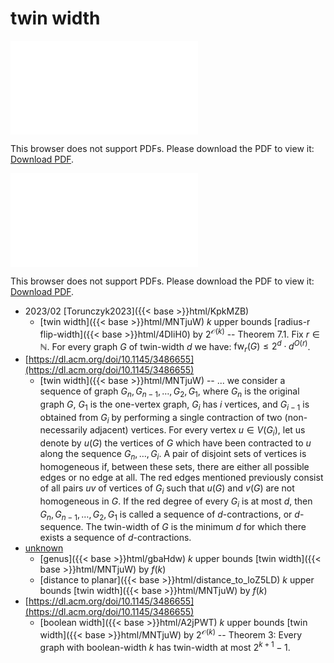 # twin width




<object data="../local_MNTjuW.pdf" type="application/pdf" width="100%" height="480px"><embed src="../local_MNTjuW.pdf"><p>This browser does not support PDFs. Please download the PDF to view it: <a href="../local_MNTjuW.pdf">Download PDF</a>.</p></embed></object>


<object data="../inclusions_MNTjuW.pdf" type="application/pdf" width="100%" height="480px"><embed src="../inclusions_MNTjuW.pdf"><p>This browser does not support PDFs. Please download the PDF to view it: <a href="../inclusions_MNTjuW.pdf">Download PDF</a>.</p></embed></object>

* 2023/02 [Torunczyk2023]({{< base >}}html/KpkMZB)
    * [twin width]({{< base >}}html/MNTjuW) $k$ upper bounds [radius-r flip-width]({{< base >}}html/4DIiH0) by $2^{\mathcal O(k)}$ -- Theorem 7.1. Fix $r \in \mathbb N$. For every graph $G$ of twin-width $d$ we have: $\mathrm{fw}_r(G) \le 2^d \cdot d^{O(r)}$.
*  [https://dl.acm.org/doi/10.1145/3486655](https://dl.acm.org/doi/10.1145/3486655)
    * [twin width]({{< base >}}html/MNTjuW) -- ... we consider a sequence of graph $G_n,G_{n-1},\dots,G_2,G_1$, where $G_n$ is the original graph $G$, $G_1$ is the one-vertex graph, $G_i$ has $i$ vertices, and $G_{i-1}$ is obtained from $G_i$ by performing a single contraction of two (non-necessarily adjacent) vertices. For every vertex $u \in V(G_i)$, let us denote by $u(G)$ the vertices of $G$ which have been contracted to $u$ along the sequence $G_n,\dots,G_i$. A pair of disjoint sets of vertices is homogeneous if, between these sets, there are either all possible edges or no edge at all. The red edges mentioned previously consist of all pairs $uv$ of vertices of $G_i$ such that $u(G)$ and $v(G)$ are not homogeneous in $G$. If the red degree of every $G_i$ is at most $d$, then $G_n,G_{n-1},\dots,G_2,G_1$ is called a sequence of $d$-contractions, or $d$-sequence. The twin-width of $G$ is the minimum $d$ for which there exists a sequence of $d$-contractions.
*  [unknown](#)
    * [genus]({{< base >}}html/gbaHdw) $k$ upper bounds [twin width]({{< base >}}html/MNTjuW) by $f(k)$
    * [distance to planar]({{< base >}}html/distance_to_loZ5LD) $k$ upper bounds [twin width]({{< base >}}html/MNTjuW) by $f(k)$
*  [https://dl.acm.org/doi/10.1145/3486655](https://dl.acm.org/doi/10.1145/3486655)
    * [boolean width]({{< base >}}html/A2jPWT) $k$ upper bounds [twin width]({{< base >}}html/MNTjuW) by $2^{\mathcal O(k)}$ -- Theorem 3: Every graph with boolean-width $k$ has twin-width at most $2^{k+1}-1$.